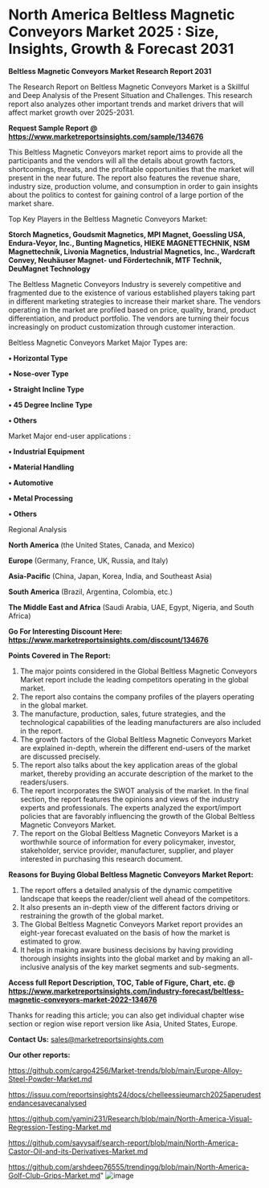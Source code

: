 # North America Beltless Magnetic Conveyors Market 2025 : Size, Insights, Growth & Forecast 2031

<strong>Beltless Magnetic Conveyors Market Research Report 2031</strong>

The Research Report on Beltless Magnetic Conveyors Market is a Skillful and Deep Analysis of the Present Situation and Challenges. This research report also analyzes other important trends and market drivers that will affect market growth over 2025-2031.

<strong>Request Sample Report @ <a href=https://www.marketreportsinsights.com/sample/134676>https://www.marketreportsinsights.com/sample/134676</a></strong>

This Beltless Magnetic Conveyors market report aims to provide all the participants and the vendors will all the details about growth factors, shortcomings, threats, and the profitable opportunities that the market will present in the near future. The report also features the revenue share, industry size, production volume, and consumption in order to gain insights about the politics to contest for gaining control of a large portion of the market share.

Top Key Players in the Beltless Magnetic Conveyors Market:

<strong>Storch Magnetics, Goudsmit Magnetics, MPI Magnet, Goessling USA, Endura-Veyor, Inc., Bunting Magnetics, HIEKE MAGNETTECHNIK, NSM Magnettechnik, Livonia Magnetics, Industrial Magnetics, Inc., Wardcraft Convey, Neuhäuser Magnet- und Fördertechnik, MTF Technik, DeuMagnet Technology</strong>

The Beltless Magnetic Conveyors Industry is severely competitive and fragmented due to the existence of various established players taking part in different marketing strategies to increase their market share. The vendors operating in the market are profiled based on price, quality, brand, product differentiation, and product portfolio. The vendors are turning their focus increasingly on product customization through customer interaction.

Beltless Magnetic Conveyors Market Major Types are:

<strong>• Horizontal Type

• Nose-over Type

• Straight Incline Type

• 45 Degree Incline Type

• Others</strong>

Market Major end-user applications :

<strong>• Industrial Equipment

• Material Handling

• Automotive

• Metal Processing

• Others</strong>

Regional Analysis

</u><strong><b>North America</b></strong> (the United States, Canada, and Mexico)

<strong><b>Europe </b></strong>(Germany, France, UK, Russia, and Italy)

<strong><b>Asia-Pacific</b></strong> (China, Japan, Korea, India, and Southeast Asia)

<strong><b>South America</b></strong> (Brazil, Argentina, Colombia, etc.)

<strong><b>The Middle East and Africa</b></strong> (Saudi Arabia, UAE, Egypt, Nigeria, and South Africa)

<strong>Go For Interesting Discount Here: <a href=https://www.marketreportsinsights.com/discount/134676>https://www.marketreportsinsights.com/discount/134676</a></strong>

<strong>Points Covered in The Report:</strong>
<ol>
  <li>The major points considered in the Global Beltless Magnetic Conveyors Market report include the leading competitors operating in the global market.</li>
  <li>The report also contains the company profiles of the players operating in the global market.</li>
  <li>The manufacture, production, sales, future strategies, and the technological capabilities of the leading manufacturers are also included in the report.</li>
  <li>The growth factors of the Global Beltless Magnetic Conveyors Market are explained in-depth, wherein the different end-users of the market are discussed precisely.</li>
  <li>The report also talks about the key application areas of the global market, thereby providing an accurate description of the market to the readers/users.</li>
  <li>The report incorporates the SWOT analysis of the market. In the final section, the report features the opinions and views of the industry experts and professionals. The experts analyzed the export/import policies that are favorably influencing the growth of the Global Beltless Magnetic Conveyors Market.</li>
  <li>The report on the Global Beltless Magnetic Conveyors Market is a worthwhile source of information for every policymaker, investor, stakeholder, service provider, manufacturer, supplier, and player interested in purchasing this research document.</li>
</ol>
<strong>Reasons for Buying Global Beltless Magnetic Conveyors Market Report:</strong>

<ol>
  <li>The report offers a detailed analysis of the dynamic competitive landscape that keeps the reader/client well ahead of the competitors.</li>
  <li>It also presents an in-depth view of the different factors driving or restraining the growth of the global market.</li>
  <li>The Global Beltless Magnetic Conveyors Market report provides an eight-year forecast evaluated on the basis of how the market is estimated to grow.</li>
  <li>It helps in making aware business decisions by having providing thorough insights insights into the global market and by making an all-inclusive analysis of the key market segments and sub-segments.</li>
</ol>
<strong>Access full Report Description, TOC, Table of Figure, Chart, etc. @ <a href=https://www.marketreportsinsights.com/industry-forecast/beltless-magnetic-conveyors-market-2022-134676>https://www.marketreportsinsights.com/industry-forecast/beltless-magnetic-conveyors-market-2022-134676</a></strong>


Thanks for reading this article; you can also get individual chapter wise section or region wise report version like Asia, United States, Europe.

<strong>Contact Us:</strong>
sales@marketreportsinsights.com

<strong>Our other reports:</strong>

<a href=https://github.com/cargo4256/Market-trends/blob/main/Europe-Alloy-Steel-Powder-Market.md>https://github.com/cargo4256/Market-trends/blob/main/Europe-Alloy-Steel-Powder-Market.md</a>

<a href=https://issuu.com/reportsinsights24/docs/chelleessieumarch2025aperudestendancesavecanalysed>https://issuu.com/reportsinsights24/docs/chelleessieumarch2025aperudestendancesavecanalysed</a>

<a href=https://github.com/yamini231/Research/blob/main/North-America-Visual-Regression-Testing-Market.md>https://github.com/yamini231/Research/blob/main/North-America-Visual-Regression-Testing-Market.md</a>

<a href=https://github.com/sayysaif/search-report/blob/main/North-America-Castor-Oil-and-its-Derivatives-Market.md>https://github.com/sayysaif/search-report/blob/main/North-America-Castor-Oil-and-its-Derivatives-Market.md</a>

<a href=https://github.com/arshdeep76555/trendingg/blob/main/North-America-Golf-Club-Grips-Market.md>https://github.com/arshdeep76555/trendingg/blob/main/North-America-Golf-Club-Grips-Market.md</a>"
![image](https://github.com/user-attachments/assets/ece301b1-dc7a-4f21-bb2e-7777628b253a)
